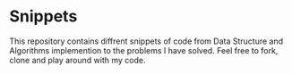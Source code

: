 # Snippets

This repository contains diffrent snippets of code from Data Structure and Algorithms implemention to the problems I have solved. Feel free to fork, clone and play around with my code.
